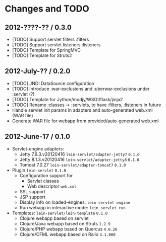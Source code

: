 # Changes and TODO


## 2012-????-?? / 0.3.0

* [TODO] Support servlet filters :filters
* [TODO] Support servlet listeners :listeners
* [TODO] Template for SpringMVC
* [TODO] Template for Struts2


## 2012-July-?? / 0.2.0

* [TODO] JNDI DataSource configuration
* [TODO] Introduce :war-exclusions and :uberwar-exclusions under :servlet (?)
* [TODO] Template for Jython/modjy/WSGI/flask/jinja2
* [TODO] Rename :classes -> :servlets, to have :filters, :listeners in future
* Handle servlet init params in adapters and auto-generated web.xml (WAR file)
* Generate WAR file for webapp from provided/auto-generated web.xml


## 2012-June-17 / 0.1.0

* Servlet-engine adapters:
  * Jetty 7.6.3.v20120416 `lein-servlet/adapter-jetty7` `0.1.0`
  * Jetty 8.1.3.v20120416 `lein-servlet/adapter-jetty8` `0.1.0`
  * Tomcat 7.0.27 `lein-servlet/adapter-tomcat7` `0.1.0`
* Plugin `lein-servlet` `0.1.0`
  * Configuration support for
    * Servlet classes
    * Web descriptor `web.xml`
  * SSL support
  * JSP support
  * Display info on loaded-engines: `lein servlet engine`
  * Run webapp in interactive mode: `lein servlet run`
* Templates: `lein-servlet/lein-template` `0.1.0`
  * Clojure webapp based on servlet
  * Clojure/Java webapp based on Struts `1.2.9`
  * Clojure/PHP webapp based on Quercus `4.0.28`
  * Clojure/CFML webapp based on Railo `3.1.000`

